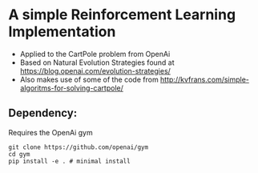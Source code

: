 # A simple Reinforcement Learning Implementation
- Applied to the CartPole problem from OpenAi
- Based on Natural Evolution Strategies found at https://blog.openai.com/evolution-strategies/
- Also makes use of some of the code from http://kvfrans.com/simple-algoritms-for-solving-cartpole/

## Dependency:
Requires the OpenAi gym
```
git clone https://github.com/openai/gym
cd gym
pip install -e . # minimal install
```
